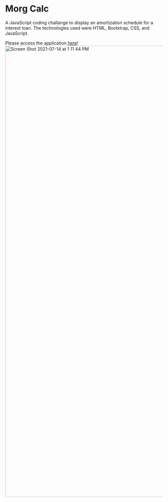 # Morg Calc
A JavaScript coding challange to display an amortization schedule for a interest loan. The technologies used were HTML, Bootstrap, CSS, and JavaScript. 

Please access the application [here](https://zkaptan.github.io/Morg-Calc/)!
<img width="1440" alt="Screen Shot 2021-07-14 at 1 11 44 PM" src="https://user-images.githubusercontent.com/81720594/125655873-d46b001b-d032-4d2f-96c5-c1408c73ee5c.png">
